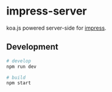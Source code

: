 # impress-server

koa.js powered server-side for [impress](https://github.com/DrakeLeung/impress).


## Development

```bash
# develop
npm run dev

# build
npm start
```